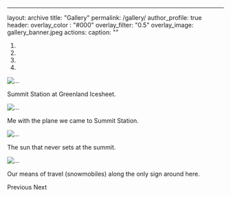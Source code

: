 ---
layout: archive
title: "Gallery"
permalink: /gallery/
author_profile: true
header:
  overlay_color : "#000"
  overlay_filter: "0.5"
  overlay_image: gallery_banner.jpeg
  actions:
  caption: ""

  <div id="carouselExampleCaptions" class="carousel slide" data-ride="carousel"
    style="margin-top: 10px; margin-bottom: 10px;">
    <ol class="carousel-indicators">
      <li data-target="#carouselExampleCaptions" data-slide-to="0" class="active"></li>
      <li data-target="#carouselExampleCaptions" data-slide-to="1"></li>
      <li data-target="#carouselExampleCaptions" data-slide-to="2"></li>
      <li data-target="#carouselExampleCaptions" data-slide-to="3"></li>
    </ol>
    <div class="carousel-inner">
      <div class="carousel-item active">
        <img src="http://sinanozaydin.github.io/images/Summit_Station.jpg" class="d-block w-100" alt="...">
        <div class="carousel-caption d-none d-md-block">
          <p>Summit Station at Greenland Icesheet.</p>
        </div>
      </div>
      <div class="carousel-item">
        <img src="http://sinanozaydin.github.io/images/plane.jpg" class="d-block w-100" alt="...">
        <div class="carousel-caption d-none d-md-block">
          <p>Me with the plane we came to Summit Station.</p>
        </div>
      </div>
      <div class="carousel-item">
        <img src="http://sinanozaydin.github.io/images/sun.jpg" class="d-block w-100" alt="...">
        <div class="carousel-caption d-none d-md-block">
          <p>The sun that never sets at the summit.</p>
        </div>
      </div>
      <div class="carousel-item">
        <img src="http://sinanozaydin.github.io/images/deploy1.jpg" class="d-block w-100" alt="...">
        <div class="carousel-caption d-none d-md-block">
          <p>Our means of travel (snowmobiles) along the only sign around here.</p>
        </div>
      </div>
    </div>
    <a class="carousel-control-prev" data-target="#carouselExampleCaptions" role="button" data-slide="prev">
      <span class="carousel-control-prev-icon" aria-hidden="true"></span>
      <span class="sr-only">Previous</span>
    </a>
    <a class="carousel-control-next" data-target="#carouselExampleCaptions" role="button" data-slide="next">
      <span class="carousel-control-next-icon" aria-hidden="true"></span>
      <span class="sr-only">Next</span>
    </a>
  </div>

